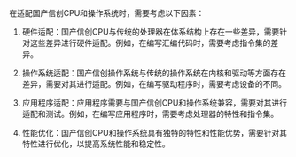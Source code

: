 在适配国产信创CPU和操作系统时，需要考虑以下因素：

1. 硬件适配：国产信创CPU与传统的处理器在体系结构上存在一些差异，需要针对这些差异进行硬件适配。例如，在编写汇编代码时，需要考虑指令集的差异。

1. 操作系统适配：国产信创操作系统与传统的操作系统在内核和驱动等方面存在差异，需要对其进行适配。例如，在编写驱动程序时，需要考虑设备的不同。

1. 应用程序适配：应用程序需要与国产信创CPU和操作系统兼容，需要对其进行适配和测试。例如，在编写应用程序时，需要考虑处理器的特性和指令集。

1. 性能优化：国产信创CPU和操作系统具有独特的特性和性能优势，需要针对其特性进行优化，以提高系统性能和稳定性。